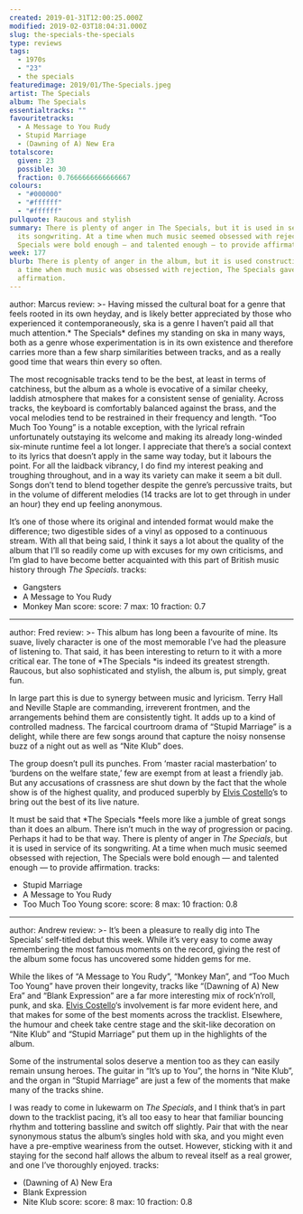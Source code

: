 ```yaml
---
created: 2019-01-31T12:00:25.000Z
modified: 2019-02-03T18:04:31.000Z
slug: the-specials-the-specials
type: reviews
tags:
  - 1970s
  - "23"
  - the specials
featuredimage: 2019/01/The-Specials.jpeg
artist: The Specials
album: The Specials
essentialtracks: ""
favouritetracks:
  - A Message to You Rudy
  - Stupid Marriage
  - (Dawning of A) New Era
totalscore:
  given: 23
  possible: 30
  fraction: 0.7666666666666667
colours:
  - "#000000"
  - "#ffffff"
  - "#ffffff"
pullquote: Raucous and stylish
summary: There is plenty of anger in The Specials, but it is used in service of
  its songwriting. At a time when much music seemed obsessed with rejection, The
  Specials were bold enough — and talented enough — to provide affirmation.
week: 177
blurb: There is plenty of anger in the album, but it is used constructively. At
  a time when much music was obsessed with rejection, The Specials gave
  affirmation.
---
```

author: Marcus
review: >-
  Having missed the cultural boat for a genre that feels rooted in its own
  heyday, and is likely better appreciated by those who experienced it
  contemporaneously, ska is a genre I haven’t paid all that much attention.* The
  Specials* defines my standing on ska in many ways, both as a genre whose
  experimentation is in its own existence and therefore carries more than a few
  sharp similarities between tracks, and as a really good time that wears thin
  every so often.

  The most recognisable tracks tend to be the best, at least in terms of catchiness, but the album as a whole is evocative of a similar cheeky, laddish atmosphere that makes for a consistent sense of geniality. Across tracks, the keyboard is comfortably balanced against the brass, and the vocal melodies tend to be restrained in their frequency and length. “Too Much Too Young” is a notable exception, with the lyrical refrain unfortunately outstaying its welcome and making its already long-winded six-minute runtime feel a lot longer. I appreciate that there’s a social context to its lyrics that doesn’t apply in the same way today, but it labours the point. For all the laidback vibrancy, I do find my interest peaking and troughing throughout, and in a way its variety can make it seem a bit dull. Songs don’t tend to blend together despite the genre’s percussive traits, but in the volume of different melodies (14 tracks are lot to get through in under an hour) they end up feeling anonymous.

  It’s one of those where its original and intended format would make the difference; two digestible sides of a vinyl as opposed to a continuous stream. With all that being said, I think it says a lot about the quality of the album that I’ll so readily come up with excuses for my own criticisms, and I’m glad to have become better acquainted with this part of British music history through *The Specials*.
tracks:
  - Gangsters
  - ­­A Message to You Rudy
  - ­­Monkey Man
score:
  score: 7
  max: 10
  fraction: 0.7
---
author: Fred
review: >-
  This album has long been a favourite of mine. Its suave, lively character is
  one of the most memorable I’ve had the pleasure of listening to. That said, it
  has been interesting to return to it with a more critical ear. The tone of
  *The Specials *is indeed its greatest strength. Raucous, but also
  sophisticated and stylish, the album is, put simply, great fun.

  In large part this is due to synergy between music and lyricism. Terry Hall and Neville Staple are commanding, irreverent frontmen, and the arrangements behind them are consistently tight. It adds up to a kind of controlled madness. The farcical courtroom drama of “Stupid Marriage” is a delight, while there are few songs around that capture the noisy nonsense buzz of a night out as well as “Nite Klub” does.

  The group doesn’t pull its punches. From ‘master racial masterbation’ to ‘burdens on the welfare state,’ few are exempt from at least a friendly jab. But any accusations of crassness are shut down by the fact that the whole show is of the highest quality, and produced superbly by [Elvis Costello](<reviews/elvis-costello-my-aim-is-true/>)’s to bring out the best of its live nature.

  It must be said that *The Specials *feels more like a jumble of great songs than it does an album. There isn’t much in the way of progression or pacing. Perhaps it had to be that way. There is plenty of anger in *The Specials*, but it is used in service of its songwriting. At a time when much music seemed obsessed with rejection, The Specials were bold enough — and talented enough — to provide affirmation.
tracks:
  - Stupid Marriage
  - ­­A Message to You Rudy
  - ­­Too Much Too Young
score:
  score: 8
  max: 10
  fraction: 0.8
---
author: Andrew
review: >-
  It’s been a pleasure to really dig into The Specials’ self-titled debut this
  week. While it’s very easy to come away remembering the most famous moments on
  the record, giving the rest of the album some focus has uncovered some hidden
  gems for me.

  While the likes of “A Message to You Rudy”, “Monkey Man”, and “Too Much Too Young” have proven their longevity, tracks like “(Dawning of A) New Era” and “Blank Expression” are a far more interesting mix of rock’n’roll, punk, and ska. [Elvis Costello](<reviews/elvis-costello-my-aim-is-true/>)‘s involvement is far more evident here, and that makes for some of the best moments across the tracklist. Elsewhere, the humour and cheek take centre stage and the skit-like decoration on “Nite Klub” and “Stupid Marriage” put them up in the highlights of the album.

  Some of the instrumental solos deserve a mention too as they can easily remain unsung heroes. The guitar in “It’s up to You”, the horns in “Nite Klub”, and the organ in “Stupid Marriage” are just a few of the moments that make many of the tracks shine.

  I was ready to come in lukewarm on *The Specials*, and I think that’s in part down to the tracklist pacing, it’s all too easy to hear that familiar bouncing rhythm and tottering bassline and switch off slightly. Pair that with the near synonymous status the album’s singles hold with ska, and you might even have a pre-emptive weariness from the outset. However, sticking with it and staying for the second half allows the album to reveal itself as a real grower, and one I’ve thoroughly enjoyed.
tracks:
  - (Dawning of A) New Era
  - ­­Blank Expression
  - ­­Nite Klub
score:
  score: 8
  max: 10
  fraction: 0.8
